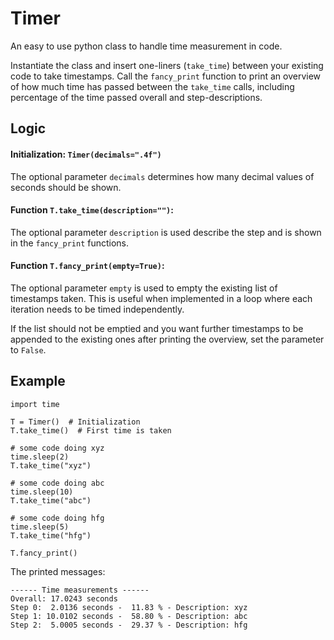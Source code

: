 # Timer

An easy to use python class to handle time measurement in code. 

Instantiate the class and insert one-liners (`take_time`) between your existing code to take timestamps. 
Call the `fancy_print` function to print an overview of how much time has passed between the `take_time` calls, including percentage of the time passed overall and step-descriptions. 


## Logic 

#### Initialization:  `Timer(decimals=".4f")`

The optional parameter `decimals` determines how many decimal values of seconds should be shown. 


#### Function `T.take_time(description="")`:  

The optional parameter `description` is used describe the step and is shown in the `fancy_print` functions. 

####  Function `T.fancy_print(empty=True)`: 

The optional parameter `empty` is used to empty the existing list of timestamps taken. 
This is useful when implemented in a loop where each iteration needs to be timed independently. 

If the list should not be emptied and you want further timestamps to be appended to the existing ones after printing the overview, set the parameter to `False`.

## Example 

```
import time 

T = Timer()  # Initialization
T.take_time()  # First time is taken 

# some code doing xyz
time.sleep(2)
T.take_time("xyz")

# some code doing abc
time.sleep(10)
T.take_time("abc")

# some code doing hfg
time.sleep(5)
T.take_time("hfg")

T.fancy_print()

```

The printed messages: 
```
------ Time measurements ------
Overall: 17.0243 seconds
Step 0:  2.0136 seconds -  11.83 % - Description: xyz
Step 1: 10.0102 seconds -  58.80 % - Description: abc
Step 2:  5.0005 seconds -  29.37 % - Description: hfg
```
